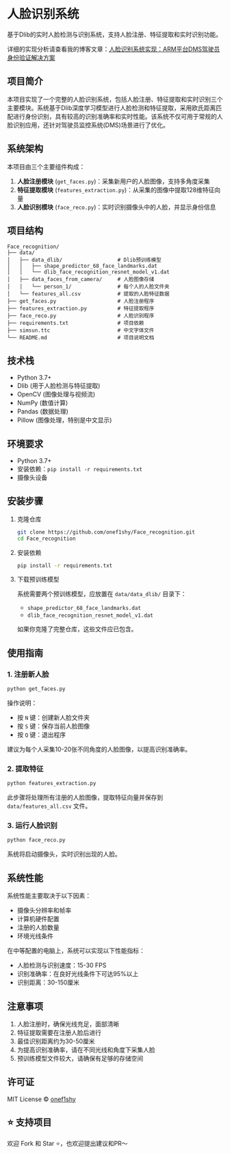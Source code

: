 # 人脸识别系统

基于Dlib的实时人脸检测与识别系统，支持人脸注册、特征提取和实时识别功能。

详细的实现分析请查看我的博客文章：[人脸识别系统实现：ARM平台DMS驾驶员身份验证解决方案](https://onef1shy.github.io/2024/09/10/face-recognition/)

## 项目简介

本项目实现了一个完整的人脸识别系统，包括人脸注册、特征提取和实时识别三个主要模块。系统基于Dlib深度学习模型进行人脸检测和特征提取，采用欧氏距离匹配进行身份识别，具有较高的识别准确率和实时性能。该系统不仅可用于常规的人脸识别应用，还针对驾驶员监控系统(DMS)场景进行了优化。

## 系统架构

本项目由三个主要组件构成：

1. **人脸注册模块** (`get_faces.py`)：采集新用户的人脸图像，支持多角度采集
2. **特征提取模块** (`features_extraction.py`)：从采集的图像中提取128维特征向量
3. **人脸识别模块** (`face_reco.py`)：实时识别摄像头中的人脸，并显示身份信息

## 项目结构

```
Face_recognition/
├── data/
│   ├── data_dlib/                  # Dlib预训练模型
│   │   ├── shape_predictor_68_face_landmarks.dat
│   │   └── dlib_face_recognition_resnet_model_v1.dat
│   ├── data_faces_from_camera/     # 人脸图像存储
│   │   └── person_1/               # 每个人的人脸文件夹
│   └── features_all.csv            # 提取的人脸特征数据
├── get_faces.py                    # 人脸注册程序
├── features_extraction.py          # 特征提取程序
├── face_reco.py                    # 人脸识别程序
├── requirements.txt                # 项目依赖
├── simsun.ttc                      # 中文字体文件
└── README.md                       # 项目说明文档
```

## 技术栈

- Python 3.7+
- Dlib (用于人脸检测与特征提取)
- OpenCV (图像处理与视频流)
- NumPy (数值计算)
- Pandas (数据处理)
- Pillow (图像处理，特别是中文显示)

## 环境要求

- Python 3.7+
- 安装依赖：`pip install -r requirements.txt`
- 摄像头设备

## 安装步骤

1. 克隆仓库
   ```bash
   git clone https://github.com/onef1shy/Face_recognition.git
   cd Face_recognition
   ```

2. 安装依赖
   ```bash
   pip install -r requirements.txt
   ```

3. 下载预训练模型
   
   系统需要两个预训练模型，应放置在 `data/data_dlib/` 目录下：
   - `shape_predictor_68_face_landmarks.dat`
   - `dlib_face_recognition_resnet_model_v1.dat`
   
   如果你克隆了完整仓库，这些文件应已包含。

## 使用指南

### 1. 注册新人脸

```bash
python get_faces.py
```

操作说明：
- 按 `N` 键：创建新人脸文件夹
- 按 `S` 键：保存当前人脸图像
- 按 `Q` 键：退出程序

建议为每个人采集10-20张不同角度的人脸图像，以提高识别准确率。

### 2. 提取特征

```bash
python features_extraction.py
```

此步骤将处理所有注册的人脸图像，提取特征向量并保存到 `data/features_all.csv` 文件。

### 3. 运行人脸识别

```bash
python face_reco.py
```

系统将启动摄像头，实时识别出现的人脸。

## 系统性能

系统性能主要取决于以下因素：
- 摄像头分辨率和帧率
- 计算机硬件配置
- 注册的人脸数量
- 环境光线条件

在中等配置的电脑上，系统可以实现以下性能指标：
- 人脸检测与识别速度：15-30 FPS
- 识别准确率：在良好光线条件下可达95%以上
- 识别距离：30-150厘米

## 注意事项

1. 人脸注册时，确保光线充足，面部清晰
2. 特征提取需要在注册人脸后进行
3. 最佳识别距离约为30-50厘米
4. 为提高识别准确率，请在不同光线和角度下采集人脸
5. 预训练模型文件较大，请确保有足够的存储空间

## 许可证

MIT License © [onef1shy](https://github.com/onef1shy)

## ⭐ 支持项目

欢迎 Fork 和 Star ⭐，也欢迎提出建议和PR～ 